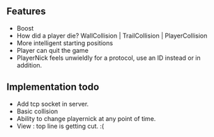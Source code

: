 ## Features
- Boost
- How did a player die? WallCollision | TrailCollision | PlayerCollision
- More intelligent starting positions
- Player can quit the game
- PlayerNick feels unwieldly for a protocol, use an ID instead or in addition.

## Implementation todo
- Add tcp socket in server.
- Basic collision
- Ability to change playernick at any point of time.
- View : top line is getting cut. :(
